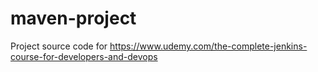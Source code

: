 # maven-project


Project source code for https://www.udemy.com/the-complete-jenkins-course-for-developers-and-devops
